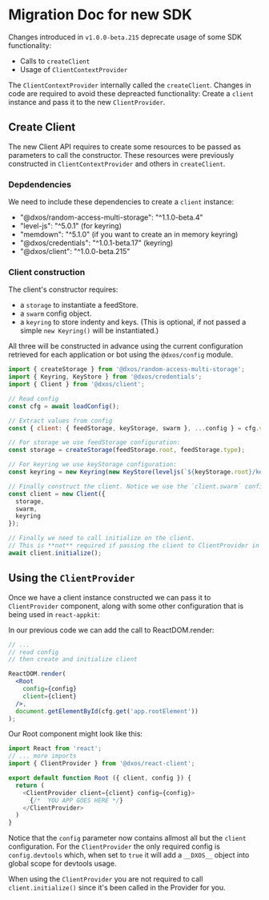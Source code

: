 # Migration Doc for new SDK

Changes introduced in `v1.0.0-beta.215` deprecate usage of some SDK functionality:

- Calls to `createClient`
- Usage of `ClientContextProvider`

The `ClientContextProvider` internally called the `createClient`. Changes in code are required to avoid these depreacted functionality: Create a `client` instance and pass it to the new `ClientProvider`.

## Create Client

The new Client API requires to create some resources to be passed as parameters to call the constructor. These resources were previously constructed in `ClientContextProvider` and others in `createClient`.

### Depdendencies

We need to include these dependencies to create a `client` instance:

- "@dxos/random-access-multi-storage": "^1.1.0-beta.4"
- "level-js": "^5.0.1" (for keyring)
- "memdown": "^5.1.0" (if you want to create an in memory keyring)
- "@dxos/credentials": "^1.0.1-beta.17" (keyring)
- "@dxos/client": "^1.0.0-beta.215"

### Client construction

The client's constructor requires:

- a `storage` to instantiate a feedStore.
- a `swarm` config object. 
- a `keyring` to store indenty and keys. (This is optional, if not passed a simple `new Keyring()` will be instantiated.)


All three will be constructed in advance using the current configuration retrieved for each application or bot using the `@dxos/config` module.

```js
import { createStorage } from '@dxos/random-access-multi-storage';
import { Keyring, KeyStore } from '@dxos/credentials';
import { Client } from '@dxos/client';

// Read config
const cfg = await loadConfig();

// Extract values from config
const { client: { feedStorage, keyStorage, swarm }, ...config } = cfg.values;

// For storage we use feedStorage configuration:
const storage = createStorage(feedStorage.root, feedStorage.type);

// For keyring we use keyStorage configuration:
const keyring = new Keyring(new KeyStore(leveljs(`${keyStorage.root}/keystore`)));

// Finally construct the client. Notice we use the `client.swarm` config for `swarm` parameter:
const client = new Client({
  storage,
  swarm,
  keyring
});

// Finally we need to call initialize on the client.
// This is **not** required if passing the client to ClientProvider in a react app.
await client.initialize();

```


## Using the `ClientProvider`

Once we have a client instance constructed we can pass it to `ClientProvider` component, along with some other configuration that is being used in `react-appkit`:

In our previous code we can add the call to ReactDOM.render:

```jsx
// ...
// read config
// then create and initialize client

ReactDOM.render(
  <Root
    config={config}
    client={client}
  />,
  document.getElementById(cfg.get('app.rootElement'))
);

```
Our Root component might look like this:

```js
import React from 'react';
// ... more imports
import { ClientProvider } from '@dxos/react-client';

export default function Root ({ client, config }) {
  return (
    <ClientProvider client={client} config={config}>
      {/*  YOU APP GOES HERE */}
    </ClientProvider>
  )
}

```

Notice that the `config` parameter now contains allmost all but the `client` configuration. For the `ClientProvider` the only required config is `config.devtools` which, when set to `true` it will add a `__DXOS__` object into global scope for devtools usage.

When using the `ClientProvider` you are not required to call `client.initialize()` since it's been called in the Provider for you.